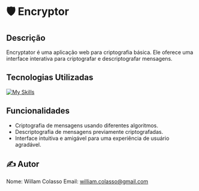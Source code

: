# 🛡️ Encryptor

## Descrição
Encryptator é uma aplicação web para criptografia básica. Ele oferece uma interface interativa para criptografar e descriptografar mensagens.

## Tecnologias Utilizadas
[![My Skills](https://skillicons.dev/icons?i=html,css,js&theme=dark)](https://skillicons.dev)

## Funcionalidades
- Criptografia de mensagens usando diferentes algoritmos.
- Descriptografia de mensagens previamente criptografadas.
- Interface intuitiva e amigável para uma experiência de usuário agradável.

## ✍️ Autor
Nome: Willam Colasso
Email: william.colasso@gmail.com
